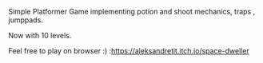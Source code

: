 Simple Platformer Game implementing potion and shoot mechanics, traps , jumppads.

Now with 10 levels.

Feel free to play on browser :) :https://aleksandretit.itch.io/space-dweller
